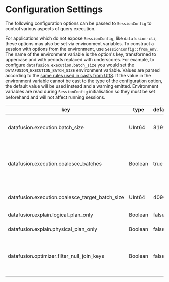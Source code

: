<!---
  Licensed to the Apache Software Foundation (ASF) under one
  or more contributor license agreements.  See the NOTICE file
  distributed with this work for additional information
  regarding copyright ownership.  The ASF licenses this file
  to you under the Apache License, Version 2.0 (the
  "License"); you may not use this file except in compliance
  with the License.  You may obtain a copy of the License at

    http://www.apache.org/licenses/LICENSE-2.0

  Unless required by applicable law or agreed to in writing,
  software distributed under the License is distributed on an
  "AS IS" BASIS, WITHOUT WARRANTIES OR CONDITIONS OF ANY
  KIND, either express or implied.  See the License for the
  specific language governing permissions and limitations
  under the License.
-->

<!---
This file was generated by the dev/update_config_docs.sh script.
Do not edit it manually as changes will be overwritten.
Instead, edit dev/update_config_docs.sh or the docstrings in datafusion/core/src/config.rs.
-->

# Configuration Settings

The following configuration options can be passed to `SessionConfig` to control various aspects of query execution.

For applications which do not expose `SessionConfig`, like `datafusion-cli`, these options may also be set via environment variables.
To construct a session with options from the environment, use `SessionConfig::from_env`.
The name of the environment variable is the option's key, transformed to uppercase and with periods replaced with underscores.
For example, to configure `datafusion.execution.batch_size` you would set the `DATAFUSION_EXECUTION_BATCH_SIZE` environment variable.
Values are parsed according to the [same rules used in casts from Utf8](https://docs.rs/arrow/latest/arrow/compute/kernels/cast/fn.cast.html).
If the value in the environment variable cannot be cast to the type of the configuration option, the default value will be used instead and a warning emitted.
Environment variables are read during `SessionConfig` initialisation so they must be set beforehand and will not affect running sessions.

| key                                             | type    | default | description                                                                                                                                                                                                                                                                                                                                                   |
| ----------------------------------------------- | ------- | ------- | ------------------------------------------------------------------------------------------------------------------------------------------------------------------------------------------------------------------------------------------------------------------------------------------------------------------------------------------------------------- |
| datafusion.execution.batch_size                 | UInt64  | 8192    | Default batch size while creating new batches, it's especially useful for buffer-in-memory batches since creating tiny batches would results in too much metadata memory consumption.                                                                                                                                                                         |
| datafusion.execution.coalesce_batches           | Boolean | true    | When set to true, record batches will be examined between each operator and small batches will be coalesced into larger batches. This is helpful when there are highly selective filters or joins that could produce tiny output batches. The target batch size is determined by the configuration setting 'datafusion.execution.coalesce_target_batch_size'. |
| datafusion.execution.coalesce_target_batch_size | UInt64  | 4096    | Target batch size when coalescing batches. Uses in conjunction with the configuration setting 'datafusion.execution.coalesce_batches'.                                                                                                                                                                                                                        |
| datafusion.explain.logical_plan_only            | Boolean | false   | When set to true, the explain statement will only print logical plans.                                                                                                                                                                                                                                                                                        |
| datafusion.explain.physical_plan_only           | Boolean | false   | When set to true, the explain statement will only print physical plans.                                                                                                                                                                                                                                                                                       |
| datafusion.optimizer.filter_null_join_keys      | Boolean | false   | When set to true, the optimizer will insert filters before a join between a nullable and non-nullable column to filter out nulls on the nullable side. This filter can add additional overhead when the file format does not fully support predicate push down.                                                                                               |
